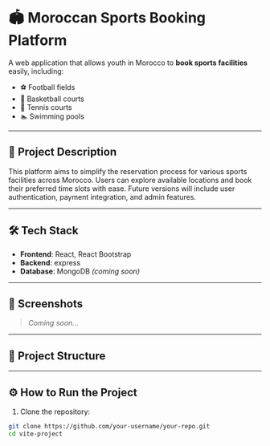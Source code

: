 # 🏟️ Moroccan Sports Booking Platform

A web application that allows youth in Morocco to **book sports facilities** easily, including:

- ⚽ Football fields
- 🏀 Basketball courts
- 🎾 Tennis courts
- 🏊 Swimming pools

---

## 🚀 Project Description

This platform aims to simplify the reservation process for various sports facilities across Morocco.
Users can explore available locations and book their preferred time slots with ease.
Future versions will include user authentication, payment integration, and admin features.

---

## 🛠️ Tech Stack

- **Frontend**: React, React Bootstrap
- **Backend**: express
- **Database**: MongoDB *(coming soon)*

---

## 📸 Screenshots

> _Coming soon..._

---

## 📂 Project Structure

---

## ⚙️ How to Run the Project

1. Clone the repository:

```bash
git clone https://github.com/your-username/your-repo.git
cd vite-project


